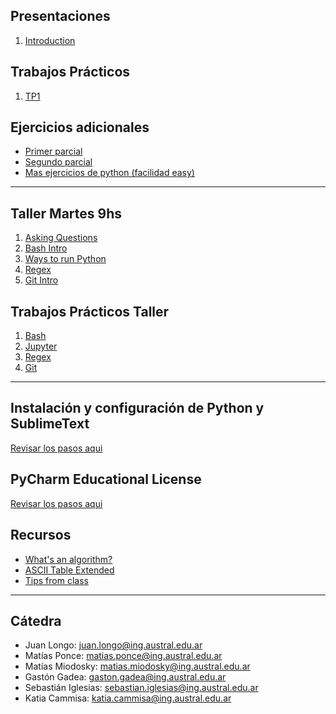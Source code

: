 ## Presentaciones
1. [Introduction](introduction)
<!-- 2. [Set-up Practica](practice-setup) -->
<!-- 3. [Hello World](hello-world) -->
<!-- 4. [Variables](variables) -->
<!-- 5. [Strings](strings) -->
<!-- 6. [Strings (part 2)](strings-2) -->
<!-- 7. [If Statements](ifs) -->
<!-- 8. [Functions](functions) -->
<!-- 9. [Scope](scope) -->
<!-- 10. [Debug](debug) -->
<!-- 11. [Lists](lists) -->
<!-- 12. [Loops](loops) -->
<!-- 13. [Tuples](tuples) -->
<!-- 14. [Maps](maps) -->
<!-- 15. [Sets](sets) -->
<!-- [List Comprehension & Plots](listsplots) -->

## Trabajos Prácticos

1. [TP1](practice/1)
<!--2. [TP2](practice/2)-->
<!--3. [TP3](practice/3)-->
<!--4. [TP4](practice/4)-->
<!--5. [TP5](practice/5)-->
<!--6. [TP6](practice/6)-->
<!--7. [TP7](practice/7)-->
<!--8. [TP8](practice/8)-->
<!--9. [TP9](practice/9)-->


## Ejercicios adicionales
* [Primer parcial](additional-practice/1)
* [Segundo parcial](additional-practice/2)
* [Mas ejercicios de python (facilidad easy)](https://exercism.org/tracks/python/exercises)


<!-- ## Ejercicios Final -->
<!-- [Ejercicios Final](final-practice) -->
<!-- [Ejercicios 2do parcial](practice-exercises) -->

<!-- ## Parciales y Anuncios -->

<!-- * Lunes 19/09: Primer parcial -->
<!-- * Lunes 14/11: Segundo parcial -->

**************************************************

## Taller Martes 9hs
1. [Asking Questions](asking-questions)
2. [Bash Intro](bash-intro)
3. [Ways to run Python](run-python)
4. [Regex](regex)
5. [Git Intro](git-intro)

## Trabajos Prácticos Taller
1. [Bash](practice/bash.md)
2. [Jupyter](practice/jupyter.md)
3. [Regex](practice/Tp3_Regex.ipynb)
4. [Git](practice/git.md)

**************************************************

## Instalación y configuración de Python y SublimeText
[Revisar los pasos  aqui](utils/installation)

## PyCharm Educational License
[Revisar los pasos  aqui](utils/license)

## Recursos

* [What's an algorithm?](https://www.youtube.com/watch?v=6hfOvs8pY1k)
* [ASCII Table Extended](https://computersciencewiki.org/images/3/3d/Ascii_table.png)
* [Tips from class](resources/hoja_tips.pdf)

**************************************************

## Cátedra
* Juan Longo: [juan.longo@ing.austral.edu.ar](mailto:jlongo@austral.edu.ar)
* Matías Ponce: [matias.ponce@ing.austral.edu.ar](mailto:matias.ponce@ing.austral.edu.ar)
* Matías Miodosky: [matias.miodosky@ing.austral.edu.ar](matias.miodosky@ing.austral.edu.ar)
* Gastón Gadea: [gaston.gadea@ing.austral.edu.ar](gaston.gadea@ing.austral.edu.ar)
* Sebastián Iglesias: [sebastian.iglesias@ing.austral.edu.ar](sebastian.iglesias@ing.austral.edu.ar)
* Katia Cammisa: [katia.cammisa@ing.austral.edu.ar](katia.cammisa@ing.austral.edu.ar)

